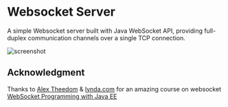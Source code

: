 # Websocket Server

A simple Websocket server built with Java WebSocket API, providing full-duplex communication channels over a single TCP connection.

![screenshot](https://user-images.githubusercontent.com/8668661/32417235-9eb7f80e-c256-11e7-9689-13ccf3d729c2.png)

## Acknowledgment

Thanks to [Alex Theedom](https://readlearncode.com/) & [lynda.com](https://www.lynda.com) for an amazing course on websocket [WebSocket Programming with Java EE](https://www.lynda.com/Java-tutorials/WebSocket-Programming-Java-EE/574694-2.html)
